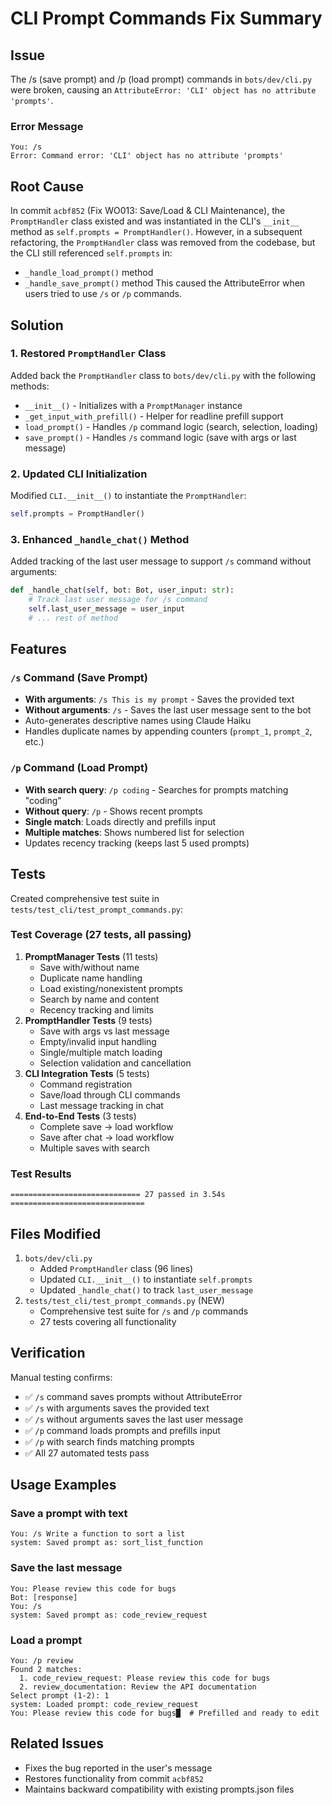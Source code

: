 # CLI Prompt Commands Fix Summary
## Issue
The /s (save prompt) and /p (load prompt) commands in `bots/dev/cli.py` were broken, causing an `AttributeError: 'CLI' object has no attribute 'prompts'`.
### Error Message
```
You: /s
Error: Command error: 'CLI' object has no attribute 'prompts'
```
## Root Cause
In commit `acbf852` (Fix WO013: Save/Load & CLI Maintenance), the `PromptHandler` class existed and was instantiated in the CLI's `__init__` method as `self.prompts = PromptHandler()`. However, in a subsequent refactoring, the `PromptHandler` class was removed from the codebase, but the CLI still referenced `self.prompts` in:
- `_handle_load_prompt()` method
- `_handle_save_prompt()` method
This caused the AttributeError when users tried to use `/s` or `/p` commands.
## Solution
### 1. Restored `PromptHandler` Class
Added back the `PromptHandler` class to `bots/dev/cli.py` with the following methods:
- `__init__()` - Initializes with a `PromptManager` instance
- `_get_input_with_prefill()` - Helper for readline prefill support
- `load_prompt()` - Handles `/p` command logic (search, selection, loading)
- `save_prompt()` - Handles `/s` command logic (save with args or last message)
### 2. Updated CLI Initialization
Modified `CLI.__init__()` to instantiate the `PromptHandler`:
```python
self.prompts = PromptHandler()
```
### 3. Enhanced `_handle_chat()` Method
Added tracking of the last user message to support `/s` command without arguments:
```python
def _handle_chat(self, bot: Bot, user_input: str):
    # Track last user message for /s command
    self.last_user_message = user_input
    # ... rest of method
```
## Features
### `/s` Command (Save Prompt)
- **With arguments**: `/s This is my prompt` - Saves the provided text
- **Without arguments**: `/s` - Saves the last user message sent to the bot
- Auto-generates descriptive names using Claude Haiku
- Handles duplicate names by appending counters (`prompt_1`, `prompt_2`, etc.)
### `/p` Command (Load Prompt)
- **With search query**: `/p coding` - Searches for prompts matching "coding"
- **Without query**: `/p` - Shows recent prompts
- **Single match**: Loads directly and prefills input
- **Multiple matches**: Shows numbered list for selection
- Updates recency tracking (keeps last 5 used prompts)
## Tests
Created comprehensive test suite in `tests/test_cli/test_prompt_commands.py`:
### Test Coverage (27 tests, all passing)
1. **PromptManager Tests** (11 tests)
   - Save with/without name
   - Duplicate name handling
   - Load existing/nonexistent prompts
   - Search by name and content
   - Recency tracking and limits
2. **PromptHandler Tests** (9 tests)
   - Save with args vs last message
   - Empty/invalid input handling
   - Single/multiple match loading
   - Selection validation and cancellation
3. **CLI Integration Tests** (5 tests)
   - Command registration
   - Save/load through CLI commands
   - Last message tracking in chat
4. **End-to-End Tests** (3 tests)
   - Complete save → load workflow
   - Save after chat → load workflow
   - Multiple saves with search
### Test Results
```
============================= 27 passed in 3.54s ==============================
```
## Files Modified
1. `bots/dev/cli.py`
   - Added `PromptHandler` class (96 lines)
   - Updated `CLI.__init__()` to instantiate `self.prompts`
   - Updated `_handle_chat()` to track `last_user_message`
2. `tests/test_cli/test_prompt_commands.py` (NEW)
   - Comprehensive test suite for `/s` and `/p` commands
   - 27 tests covering all functionality
## Verification
Manual testing confirms:
- ✅ `/s` command saves prompts without AttributeError
- ✅ `/s` with arguments saves the provided text
- ✅ `/s` without arguments saves the last user message
- ✅ `/p` command loads prompts and prefills input
- ✅ `/p` with search finds matching prompts
- ✅ All 27 automated tests pass
## Usage Examples
### Save a prompt with text
```
You: /s Write a function to sort a list
system: Saved prompt as: sort_list_function
```
### Save the last message
```
You: Please review this code for bugs
Bot: [response]
You: /s
system: Saved prompt as: code_review_request
```
### Load a prompt
```
You: /p review
Found 2 matches:
  1. code_review_request: Please review this code for bugs
  2. review_documentation: Review the API documentation
Select prompt (1-2): 1
system: Loaded prompt: code_review_request
You: Please review this code for bugs█  # Prefilled and ready to edit
```
## Related Issues
- Fixes the bug reported in the user's message
- Restores functionality from commit `acbf852`
- Maintains backward compatibility with existing prompts.json files

